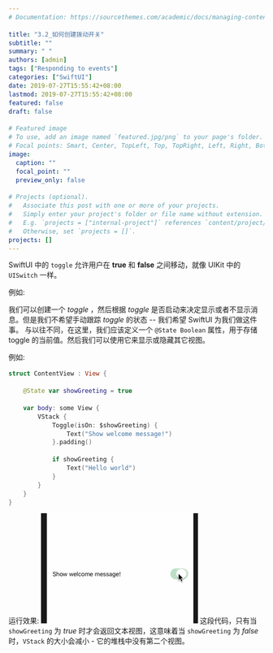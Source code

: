 ```yaml
---
# Documentation: https://sourcethemes.com/academic/docs/managing-content/

title: "3.2_如何创建拨动开关"
subtitle: ""
summary: " "
authors: [admin]
tags: ["Responding to events"]
categories: ["SwiftUI"]
date: 2019-07-27T15:55:42+08:00
lastmod: 2019-07-27T15:55:42+08:00
featured: false
draft: false

# Featured image
# To use, add an image named `featured.jpg/png` to your page's folder.
# Focal points: Smart, Center, TopLeft, Top, TopRight, Left, Right, BottomLeft, Bottom, BottomRight.
image:
  caption: ""
  focal_point: ""
  preview_only: false

# Projects (optional).
#   Associate this post with one or more of your projects.
#   Simply enter your project's folder or file name without extension.
#   E.g. `projects = ["internal-project"]` references `content/project/deep-learning/index.md`.
#   Otherwise, set `projects = []`.
projects: []
---
```


<!-- more -->
SwiftUI 中的 `toggle` 允许用户在 **true** 和 **false** 之间移动，就像 UIKit 中的 `UISwitch` 一样。

例如:

我们可以创建一个 _toggle_ ，然后根据 _toggle_ 是否启动来决定显示或者不显示消息。但是我们不希望手动跟踪 _toggle_ 的状态 -- 我们希望 SwiftUI 为我们做这件事。
与以往不同，在这里，我们应该定义一个 `@State Boolean` 属性，用于存储 toggle 的当前值。然后我们可以使用它来显示或隐藏其它视图。

例如:
```swift
struct ContentView : View {
    
    @State var showGreeting = true
    
    var body: some View {
        VStack {
            Toggle(isOn: $showGreeting) {
                Text("Show welcome message!")
            }.padding()
            
            if showGreeting {
                Text("Hello world")
            }
        }
    }
}
```
运行效果:
![toggle_show_welcomemessage](img/toggle_show_welcomemessage.gif "Show welcome message")
这段代码，只有当 `showGreeting` 为 _true_ 时才会返回文本视图，这意味着当 `showGreeting` 为 _false_ 时，`VStack` 的大小会减小 - 它的堆栈中没有第二个视图。
